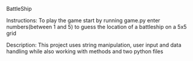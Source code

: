 BattleShip

Instructions:
To play the game start by running game.py
enter numbers(between 1 and 5) to guess the location of a battleship on a 5x5 grid

Description:
This project uses string manipulation, user input and data handling while also working with methods and two python files
